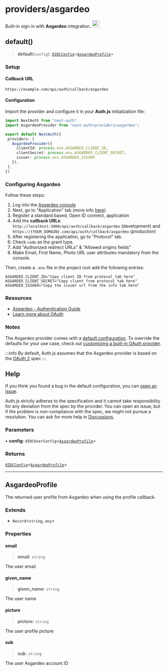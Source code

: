 # providers/asgardeo

<div style={{display: "flex", justifyContent: "space-between", alignItems: "center"}}>
<span style={{fontSize: "1.35rem" }}>
 Built-in sign in with <b>Asgardeo</b> integration.
</span>
<a href="https://wso2.com/asgardeo/" style={{backgroundColor: "#ECEFF1", padding: "12px", borderRadius: "100%" }}>
  <img style={{display: "block"}} src="https://authjs.dev/img/providers/asgardeo.svg" width="24"/>
</a>
</div>

## default()

> **default**(`config`): [`OIDCConfig`](../providers.md#oidcconfigprofile)\<[`AsgardeoProfile`](asgardeo.md#asgardeoprofile)\>

### Setup

#### Callback URL
```
https://example.com/api/auth/callback/asgardeo
```

#### Configuration

Import the provider and configure it in your **Auth.js** initialization file:

```ts title="pages/api/auth/[...nextauth].ts"
import NextAuth from "next-auth"
import AsgardeoProvider from "next-auth/providers/asgardeo";

export default NextAuth({
 providers: [
   AsgardeoProvider({
     clientId: process.env.ASGARDEO_CLIENT_ID,
     clientSecret: process.env.ASGARDEO_CLIENT_SECRET,
     issuer: process.env.ASGARDEO_ISSUER
   }),
 ],
})
```

### Configuring Asgardeo

Follow these steps:

1. Log into the [Asgardeo console](https://console.asgardeo.io)
2. Next, go to "Application" tab (more info [here](https://wso2.com/asgardeo/docs/guides/applications/register-oidc-web-app/))
3. Register a standard based, Open ID connect, application
4. Add the **callback URLs**: `http://localhost:3000/api/auth/callback/asgardeo` (development) and `https://{YOUR_DOMAIN}.com/api/auth/callback/asgardeo` (production)
5. After registering the application, go to "Protocol" tab.
6. Check `code` as the grant type.
7. Add "Authorized redirect URLs" & "Allowed origins fields"
8. Make Email, First Name, Photo URL user attributes mandatory from the console.

Then, create a `.env` file in the project root add the following entries:

```
ASGARDEO_CLIENT_ID="Copy client ID from protocol tab here"
ASGARDEO_CLIENT_SECRET="Copy client from protocol tab here"
ASGARDEO_ISSUER="Copy the issuer url from the info tab here"
```

### Resources

- [Asgardeo - Authentication Guide](https://wso2.com/asgardeo/docs/guides/authentication)
- [Learn more about OAuth](https://authjs.dev/concepts/oauth)

### Notes

The Asgardeo provider comes with a [default configuration](https://github.com/nextauthjs/next-auth/blob/main/packages/core/src/providers/asgardeo.ts). To override the defaults for your use case, check out [customizing a built-in OAuth provider](https://authjs.dev/guides/providers/custom-provider#override-default-options).

:::info
By default, Auth.js assumes that the Asgardeo provider is based on the [OAuth 2](https://www.rfc-editor.org/rfc/rfc6749.html) spec
:::

## Help

If you think you found a bug in the default configuration, you can [open an issue](https://authjs.dev/new/provider-issue).

Auth.js strictly adheres to the specification and it cannot take responsibility for any deviation from
the spec by the provider. You can open an issue, but if the problem is non-compliance with the spec,
we might not pursue a resolution. You can ask for more help in [Discussions](https://authjs.dev/new/github-discussions).

### Parameters

• **config**: `OIDCUserConfig`\<[`AsgardeoProfile`](asgardeo.md#asgardeoprofile)\>

### Returns

[`OIDCConfig`](../providers.md#oidcconfigprofile)\<[`AsgardeoProfile`](asgardeo.md#asgardeoprofile)\>

***

## AsgardeoProfile

The returned user profile from Asgardeo when using the profile callback.

### Extends

- `Record`\<`string`, `any`\>

### Properties

#### email

> **email**: `string`

The user email

#### given\_name

> **given\_name**: `string`

The user name

#### picture

> **picture**: `string`

The user profile picture

#### sub

> **sub**: `string`

The user Asgardeo account ID
